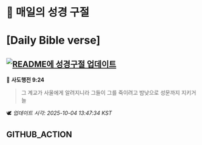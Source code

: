 # 🙏 매일의 성경 구절
# [Daily Bible verse]
## [![README에 성경구절 업데이트](https://github.com/DONGSUKA/first_test/actions/workflows/update-readme-bible.yml/badge.svg)](https://github.com/DONGSUKA/first_test/actions/workflows/update-readme-bible.yml)
<!-- START_BIBLE_VERSE -->
📖 **사도행전 9:24**
> 그 계교가 사울에게 알려지니라 그들이 그를 죽이려고 밤낮으로 성문까지 지키거늘

🕊️ _업데이트 시각: 2025-10-04 13:47:34 KST_
  <!-- END_BIBLE_VERSE -->
## GITHUB_ACTION
